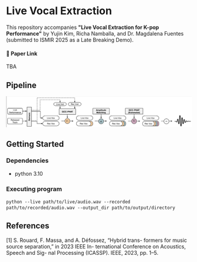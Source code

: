 # Live Vocal Extraction
This repository accompanies **"Live Vocal Extraction for K-pop Performance"** by Yujin Kim, Richa Namballa, and Dr. Magdalena Fuentes (submitted to ISMIR 2025 as a Late Breaking Demo).

#### 🔗 Paper Link

TBA

## Pipeline
<center><img src="images/Diagram.png"></center>



## Getting Started

### Dependencies

* python 3.10

### Executing program

```
python --live path/to/live/audio.wav --recorded path/to/recorded/audio.wav --output_dir path/to/output/directory
```


## References
[1] S. Rouard, F. Massa, and A. Défossez, “Hybrid trans-
formers for music source separation,” in 2023 IEEE In-
ternational Conference on Acoustics, Speech and Sig-
nal Processing (ICASSP). IEEE, 2023, pp. 1–5.


